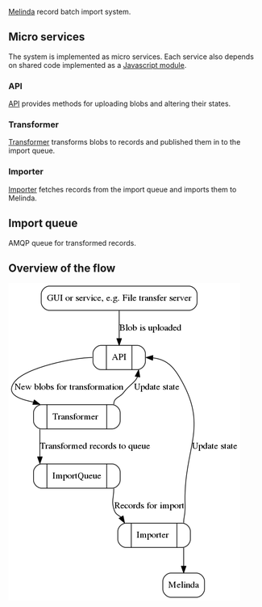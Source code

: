 [Melinda](https://www.kansalliskirjasto.fi/en/services/metadata-reserve-services/melinda) record batch import system.

## Micro services

The system is implemented as micro services. Each service also depends on shared code implemented as a [Javascript module](https://github.com/NatLibFi/melinda-record-import-commons).

### API

[API](https://github.com/NatLibFi/melinda-record-import-api) provides methods for uploading blobs and altering their states.

### Transformer

[Transformer](https://github.com/NatLibFi/melinda-record-import-transformer) transforms blobs to records and published them in to the import queue.

### Importer

[Importer](https://github.com/NatLibFi/melinda-record-import-importer) fetches records from the import queue and imports them to Melinda.

## Import queue

AMQP queue for transformed records.

## Overview of the flow

![Overview of the flow"](images/architecture.png "Overview of the flow")
